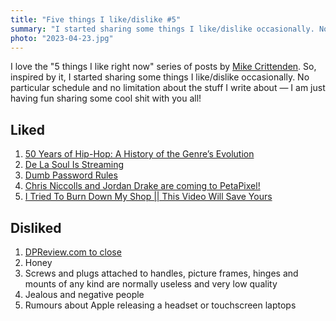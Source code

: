 ```yaml
---
title: "Five things I like/dislike #5"
summary: "I started sharing some things I like/dislike occasionally. No particular schedule and no limitation about the stuff I write about —  I am just having fun sharing some cool shit with you all!"
photo: "2023-04-23.jpg"
---
```


I love the "5 things I like right now" series of posts by [Mike Crittenden](https://critter.blog). So, inspired by it, I started sharing some things I like/dislike occasionally. No particular schedule and no limitation about the stuff I write about — I am just having fun sharing some cool shit with you all!

## Liked

1. [50 Years of Hip-Hop: A History of the Genre’s Evolution](https://www.discogs.com/digs/music/hip-hop-history-timeline/)
1. [De La Soul Is Streaming](https://www.npr.org/2023/03/03/1160667344/de-la-soul-streaming-guide)
1. [Dumb Password Rules](https://dumbpasswordrules.com)
1. [Chris Niccolls and Jordan Drake are coming to PetaPixel!](https://youtu.be/f6T3qWI2c-Y)
1. [I Tried To Burn Down My Shop || This Video Will Save Yours](https://youtu.be/3Gqi2cNCKQY)

## Disliked

1. [DPReview.com to close](https://www.dpreview.com/news/5901145460/dpreview-com-to-close)
1. Honey
1. Screws and plugs attached to handles, picture frames, hinges and mounts of any kind are normally useless and very low quality
1. Jealous and negative people
1. Rumours about Apple releasing a headset or touchscreen laptops
